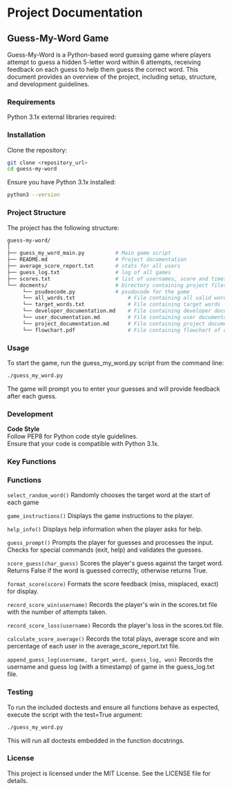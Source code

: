 # Project Documentation
## Guess-My-Word Game
Guess-My-Word is a Python-based word guessing game where players attempt to guess a hidden 5-letter word within 6 attempts, receiving feedback on each guess to help them guess the correct word. This document provides an overview of the project, including setup, structure, and development guidelines.

### Requirements
Python 3.1x
external libraries required:

### Installation
Clone the repository:

```bash
git clone <repository_url>
cd guess-my-word
```
Ensure you have Python 3.1x installed:

```bash
python3 --version
```
### Project Structure
The project has the following structure:
```bash
guess-my-word/  
│  
├── guess_my_word_main.py          # Main game script  
├── README.md                      # Project documentation  
├── average_score_report.txt       # stats for all users
├── guess_log.txt                  # log of all games
├── scores.txt                     # list of usernames, score and timestamp
└── docments/                      # Directory containing project files  
     └── psudeocode.py             # psudocode for the game  
     └── all_words.txt                 # File containing all valid words 
     └── target_words.txt              # File containing target words 
     └── developer_documentation.md    # File containing developer documentation
     └── user_documentation.md         # File containing user documentation
     └── project_documentation.md      # File containing project documentation  
     └── flowchart.pdf                 # File containing flowchart of code algorithms           
 ```

### Usage
To start the game, run the guess_my_word.py script from the command line:

```bash
./guess_my_word.py
```
The game will prompt you to enter your guesses and will provide feedback after each guess.

### Development
**Code Style**  
Follow PEP8 for Python code style guidelines.   
Ensure that your code is compatible with Python 3.1x.  


### Key Functions
### Functions

```select_random_word()```
Randomly chooses the target word at the start of each game

```game_instructions()```
Displays the game instructions to the player.

```help_info()```
Displays help information when the player asks for help.

```guess_prompt()```
Prompts the player for guesses and processes the input. Checks for special commands (exit, help) and validates the guesses.

```score_guess(char_guess)```
Scores the player's guess against the target word. Returns False if the word is guessed correctly, otherwise returns True.

```format_score(score)```
Formats the score feedback (miss, misplaced, exact) for display.

```record_score_win(username)```
Records the player's win in the scores.txt file with the number of attempts taken.

```record_score_loss(username)```
Records the player's loss in the scores.txt file.

```calculate_score_average()```
Records the total plays, average score and win percentage of each user in the average_score_report.txt file.

```append_guess_log(username, target_word, guess_log, won)```
Records the username and guess log (with a timestamp) of game in the guess_log.txt file.


### Testing
To run the included doctests and ensure all functions behave as expected, execute the script with the test=True argument:

```bash
./guess_my_word.py
```
This will run all doctests embedded in the function docstrings.

### License
This project is licensed under the MIT License. See the LICENSE file for details.